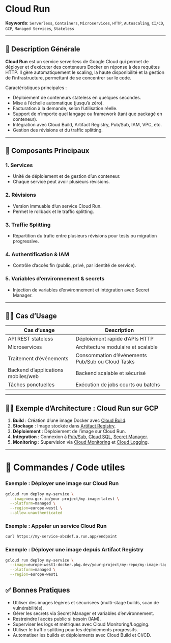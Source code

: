 # Cloud Run

**Keywords**: `Serverless`, `Containers`, `Microservices`, `HTTP`, `Autoscaling`, `CI/CD`, `GCP`, `Managed Services`, `Stateless`

---

## 🧠 Description Générale

**Cloud Run** est un service serverless de Google Cloud qui permet de déployer et d’exécuter des conteneurs Docker en réponse à des requêtes HTTP. Il gère automatiquement le scaling, la haute disponibilité et la gestion de l’infrastructure, permettant de se concentrer sur le code.

Caractéristiques principales :
- Déploiement de conteneurs stateless en quelques secondes.
- Mise à l’échelle automatique (jusqu’à zéro).
- Facturation à la demande, selon l’utilisation réelle.
- Support de n’importe quel langage ou framework (tant que packagé en conteneur).
- Intégration avec Cloud Build, Artifact Registry, Pub/Sub, IAM, VPC, etc.
- Gestion des révisions et du traffic splitting.

---

## 🧰 Composants Principaux

### 1. **Services**
- Unité de déploiement et de gestion d’un conteneur.
- Chaque service peut avoir plusieurs révisions.

### 2. **Révisions**
- Version immuable d’un service Cloud Run.
- Permet le rollback et le traffic splitting.

### 3. **Traffic Splitting**
- Répartition du trafic entre plusieurs révisions pour tests ou migration progressive.

### 4. **Authentification & IAM**
- Contrôle d’accès fin (public, privé, par identité de service).

### 5. **Variables d’environnement & secrets**
- Injection de variables d’environnement et intégration avec Secret Manager.

---

## 🧑‍💼 Cas d’Usage

| Cas d’usage                         | Description |
|------------------------------------|-------------|
| API REST stateless                  | Déploiement rapide d’APIs HTTP |
| Microservices                       | Architecture modulaire et scalable |
| Traitement d’événements             | Consommation d’événements Pub/Sub ou Cloud Tasks |
| Backend d’applications mobiles/web  | Backend scalable et sécurisé |
| Tâches ponctuelles                  | Exécution de jobs courts ou batchs |

---

## 🧑‍🔬 Exemple d’Architecture : Cloud Run sur GCP

1. **Build** : Création d’une image Docker avec [Cloud Build](../CloudBuild/cloudbuild.md).
2. **Stockage** : Image stockée dans [Artifact Registry](../ArtifactRegistry/artifactregistry.md).
3. **Déploiement** : Déploiement de l’image sur Cloud Run.
4. **Intégration** : Connexion à [Pub/Sub](../PubSub/pubsub.md), [Cloud SQL](../SQL/sql.md), [Secret Manager](../SecretManager/secretmanager.md).
5. **Monitoring** : Supervision via [Cloud Monitoring](../CloudMonitoring/cloudmonitoring.md) et [Cloud Logging](../CloudLogging/cloudlogging.md).

---

# 🚀 Commandes / Code utiles

### Exemple : Déployer une image sur Cloud Run

```bash
gcloud run deploy my-service \
  --image=eu.gcr.io/your-project/my-image:latest \
  --platform=managed \
  --region=europe-west1 \
  --allow-unauthenticated
```

### Exemple : Appeler un service Cloud Run

```bash
curl https://my-service-abcdef.a.run.app/endpoint
```

### Exemple : Déployer une image depuis Artifact Registry

```bash
gcloud run deploy my-service \
  --image=europe-west1-docker.pkg.dev/your-project/my-repo/my-image:tag \
  --platform=managed \
  --region=europe-west1
```

## ✅ Bonnes Pratiques

- Utiliser des images légères et sécurisées (multi-stage builds, scan de vulnérabilités).
- Gérer les secrets via Secret Manager et variables d’environnement.
- Restreindre l’accès public si besoin (IAM).
- Superviser les logs et métriques avec Cloud Monitoring/Logging.
- Utiliser le traffic splitting pour les déploiements progressifs.
- Automatiser les builds et déploiements avec Cloud Build et CI/CD.